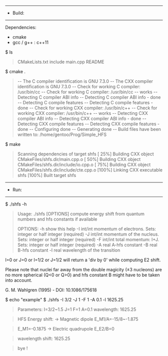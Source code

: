 ********
* Build:
********

Dependencies:
- cmake
- gcc / g++ : c++11


$ ls
> CMakeLists.txt  include  main.cpp  README

$ cmake .
> -- The C compiler identification is GNU 7.3.0
> -- The CXX compiler identification is GNU 7.3.0
> -- Check for working C compiler: /usr/bin/cc
> -- Check for working C compiler: /usr/bin/cc -- works
> -- Detecting C compiler ABI info
> -- Detecting C compiler ABI info - done
> -- Detecting C compile features
> -- Detecting C compile features - done
> -- Check for working CXX compiler: /usr/bin/c++
> -- Check for working CXX compiler: /usr/bin/c++ -- works
> -- Detecting CXX compiler ABI info
> -- Detecting CXX compiler ABI info - done
> -- Detecting CXX compile features
> -- Detecting CXX compile features - done
> -- Configuring done
> -- Generating done
> -- Build files have been written to: /home/gentoo/Prog/Simple_HFS

$ make
> Scanning dependencies of target shfs
> [ 25%] Building CXX object CMakeFiles/shfs.dir/main.cpp.o
> [ 50%] Building CXX object CMakeFiles/shfs.dir/include/io.cpp.o
> [ 75%] Building CXX object CMakeFiles/shfs.dir/include/cte.cpp.o
> [100%] Linking CXX executable shfs
> [100%] Built target shfs


********
* Run:
********

$ ./shfs -h
> Usage: ./shfs [OPTIONS]
>  	compute energy shift from quantum numbers and hfs constants if available 
> 
>  OPTIONS:
>  -h              show this help
>  -I int/int      momentum of electrons. Sets: integer or half integer (required)
>  -J int/int      momentum of the nucleus. Sets: integer or half integer (required)
>  -F int/int      total momentum: I+J. Sets: integer or half integer (required)
>  -A real         A-hfs constant
>  -B real         B-hfs constant
>  -l real         wavelength of the transition

I=0 or J=0 or I=1/2 or J=1/2 will return a 'div by 0' while
computing E2 shift.

Please note that nuclei far away from the double magicity (±3 nucleons)
are no more spherical (Q<0 or Q>0) and hfs constant B might have to be taken into account.

G. M. Wahlgren (1995) - DOI: 10.1086/175618

$ echo "example"
$ ./shfs -I 3/2 -J 1 -F 1 -A 0.1  -l 1625.25
> Parameters:
> I=3/2~1.5 J=1 F=1
> A=0.1
> wavelength: 1625.25

> HFS Energy shift:
> -> Magnetic dipole
> E_M1/A=-15/8~-1.875

> E_M1=-0.1875
> -> Electric quadrupole
> E_E2/B=0

> wavelength shift: 1625.25

> bye !
